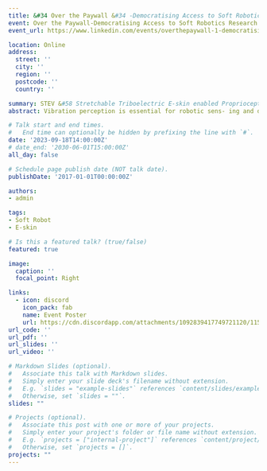 ```yaml
---
title: &#34 Over the Paywall &#34 -Democratising Access to Soft Robotics Research
event: Over the Paywall-Democratising Access to Soft Robotics Research
event_url: https://www.linkedin.com/events/overthepaywall-1-democratisinga7107347496334417920/about/

location: Online
address: 
  street: ''
  city: ''
  region: ''
  postcode: ''
  country: ''

summary: STEV &#58 Stretchable Triboelectric E-skin enabled Proprioceptive Vibration Sensing for Soft Robot
abstract: Vibration perception is essential for robotic sens- ing and dynamic control. Nevertheless, due to the rigorous demand for sensor conformability and stretchability, enabling soft robots with proprioceptive vibration sensing remains challenging. This paper proposes a novel liquid metal-based stretchable e-skin via a kirigami-inspired design to enable soft robot proprioceptive vibration sensing. The e-skin is fabricated into 0.1mm ultrathin thickness, ensuring its negligible influence on the overall stiffness of the soft robot. Moreover, the working mechanism of the e-skin is based on the ubiquitous triboelec- trification effect, which transduces mechanical stimuli without external power supply. To demonstrate the practicability of the e-skin, we built a soft gripper consisting of three soft robotic fingers with proprioceptive vibration sensing. Our experiment shows that the gripper can accurately distinguish the grain category (six grains with the same mass, 99.9% accuracy) and the packaging quality (100% accuracy) by simply shaking the gripped bottle. In summary, a soft robotic proprioceptive vibration sensing solution is proposed; it helps soft robots to have a more comprehensive awareness of their self-state and may inspire further research on soft robotics.

# Talk start and end times.
#   End time can optionally be hidden by prefixing the line with `#`.
date: '2023-09-18T14:00:00Z'
# date_end: '2030-06-01T15:00:00Z'
all_day: false

# Schedule page publish date (NOT talk date).
publishDate: '2017-01-01T00:00:00Z'

authors:
- admin

tags:
- Soft Robot
- E-skin

# Is this a featured talk? (true/false)
featured: true

image:
  caption: ''
  focal_point: Right

links:
  - icon: discord
    icon_pack: fab
    name: Event Poster
    url: https://cdn.discordapp.com/attachments/1092839417749721120/1151129107803951156/Over_the_paywall.pdf
url_code: ''
url_pdf: ''
url_slides: ''
url_video: ''

# Markdown Slides (optional).
#   Associate this talk with Markdown slides.
#   Simply enter your slide deck's filename without extension.
#   E.g. `slides = "example-slides"` references `content/slides/example-slides.md`.
#   Otherwise, set `slides = ""`.
slides: ""

# Projects (optional).
#   Associate this post with one or more of your projects.
#   Simply enter your project's folder or file name without extension.
#   E.g. `projects = ["internal-project"]` references `content/project/deep-learning/index.md`.
#   Otherwise, set `projects = []`.
projects: ""
---
```

